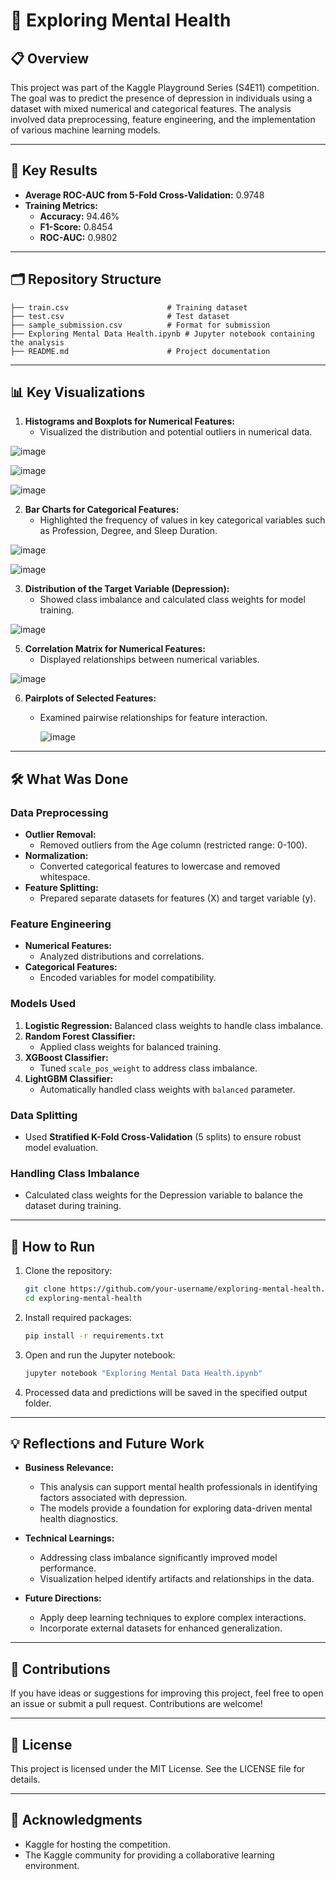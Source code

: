 # 🧠 Exploring Mental Health

## 📋 Overview
This project was part of the Kaggle Playground Series (S4E11) competition. The goal was to predict the presence of depression in individuals using a dataset with mixed numerical and categorical features. The analysis involved data preprocessing, feature engineering, and the implementation of various machine learning models.

---

## 🎯 Key Results

- **Average ROC-AUC from 5-Fold Cross-Validation:** 0.9748
- **Training Metrics:**
  - **Accuracy:** 94.46%
  - **F1-Score:** 0.8454
  - **ROC-AUC:** 0.9802

---

## 🗂️ Repository Structure

```plaintext
├── train.csv                      # Training dataset
├── test.csv                       # Test dataset
├── sample_submission.csv          # Format for submission
├── Exploring Mental Data Health.ipynb # Jupyter notebook containing the analysis
├── README.md                      # Project documentation
```

---

## 📊 Key Visualizations

1. **Histograms and Boxplots for Numerical Features:**
   - Visualized the distribution and potential outliers in numerical data.
     
![image](https://github.com/user-attachments/assets/429bb811-fe8a-4d76-9438-4c75b4d046cd)

![image](https://github.com/user-attachments/assets/9108fe3a-ae0a-41f0-ad60-480a6b121aaf)

![image](https://github.com/user-attachments/assets/6a0efd61-7282-47d5-8974-62e2d003b3c9)

  
2. **Bar Charts for Categorical Features:**
   - Highlighted the frequency of values in key categorical variables such as Profession, Degree, and Sleep Duration.

![image](https://github.com/user-attachments/assets/20d9e29d-b923-41b8-8a7e-d479a3fef4ad)

![image](https://github.com/user-attachments/assets/2c7cb3e8-def6-48b0-896b-d6f0068bc345)

    
3. **Distribution of the Target Variable (Depression):**
   - Showed class imbalance and calculated class weights for model training.
     
![image](https://github.com/user-attachments/assets/2c547db2-f8a6-4906-86e6-76d260d242fc)

  
5. **Correlation Matrix for Numerical Features:**
   - Displayed relationships between numerical variables.

![image](https://github.com/user-attachments/assets/5bb6c909-1451-4f52-8c16-6e896e0a72e9)


6. **Pairplots of Selected Features:**
   - Examined pairwise relationships for feature interaction.
  
     ![image](https://github.com/user-attachments/assets/859b080c-dd2c-4463-a904-f31307f9c50f)


---

## 🛠️ What Was Done

### Data Preprocessing
- **Outlier Removal:**
  - Removed outliers from the Age column (restricted range: 0-100).
- **Normalization:**
  - Converted categorical features to lowercase and removed whitespace.
- **Feature Splitting:**
  - Prepared separate datasets for features (X) and target variable (y).

### Feature Engineering
- **Numerical Features:**
  - Analyzed distributions and correlations.
- **Categorical Features:**
  - Encoded variables for model compatibility.

### Models Used
1. **Logistic Regression:** Balanced class weights to handle class imbalance.
2. **Random Forest Classifier:**
   - Applied class weights for balanced training.
3. **XGBoost Classifier:**
   - Tuned `scale_pos_weight` to address class imbalance.
4. **LightGBM Classifier:**
   - Automatically handled class weights with `balanced` parameter.

### Data Splitting
- Used **Stratified K-Fold Cross-Validation** (5 splits) to ensure robust model evaluation.

### Handling Class Imbalance
- Calculated class weights for the Depression variable to balance the dataset during training.

---

## 🚀 How to Run

1. Clone the repository:

   ```bash
   git clone https://github.com/your-username/exploring-mental-health.git
   cd exploring-mental-health
   ```

2. Install required packages:

   ```bash
   pip install -r requirements.txt
   ```

3. Open and run the Jupyter notebook:

   ```bash
   jupyter notebook "Exploring Mental Data Health.ipynb"
   ```

4. Processed data and predictions will be saved in the specified output folder.

---

## 💡 Reflections and Future Work

- **Business Relevance:**
  - This analysis can support mental health professionals in identifying factors associated with depression.
  - The models provide a foundation for exploring data-driven mental health diagnostics.

- **Technical Learnings:**
  - Addressing class imbalance significantly improved model performance.
  - Visualization helped identify artifacts and relationships in the data.

- **Future Directions:**
  - Apply deep learning techniques to explore complex interactions.
  - Incorporate external datasets for enhanced generalization.

---

## 🤝 Contributions

If you have ideas or suggestions for improving this project, feel free to open an issue or submit a pull request. Contributions are welcome!

---

## 📜 License

This project is licensed under the MIT License. See the LICENSE file for details.

---

## 🙏 Acknowledgments

- Kaggle for hosting the competition.
- The Kaggle community for providing a collaborative learning environment.
